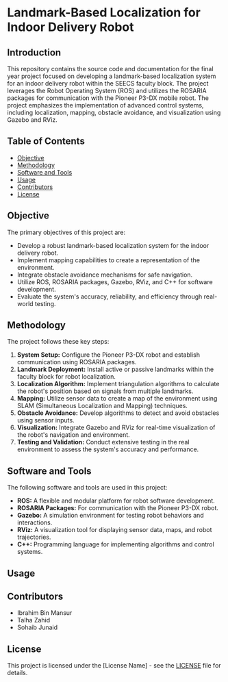 # Landmark-Based Localization for Indoor Delivery Robot

## Introduction

This repository contains the source code and documentation for the final year project focused on developing a landmark-based localization system for an indoor delivery robot within the SEECS faculty block. The project leverages the Robot Operating System (ROS) and utilizes the ROSARIA packages for communication with the Pioneer P3-DX mobile robot. The project emphasizes the implementation of advanced control systems, including localization, mapping, obstacle avoidance, and visualization using Gazebo and RViz.

## Table of Contents

- [Objective](#objective)
- [Methodology](#methodology)
- [Software and Tools](#software-and-tools)
- [Usage](#usage)
- [Contributors](#contributors)
- [License](#license)

## Objective

The primary objectives of this project are:

- Develop a robust landmark-based localization system for the indoor delivery robot.
- Implement mapping capabilities to create a representation of the environment.
- Integrate obstacle avoidance mechanisms for safe navigation.
- Utilize ROS, ROSARIA packages, Gazebo, RViz, and C++ for software development.
- Evaluate the system's accuracy, reliability, and efficiency through real-world testing.

## Methodology

The project follows these key steps:

1. **System Setup:** Configure the Pioneer P3-DX robot and establish communication using ROSARIA packages.
2. **Landmark Deployment:** Install active or passive landmarks within the faculty block for robot localization.
3. **Localization Algorithm:** Implement triangulation algorithms to calculate the robot's position based on signals from multiple landmarks.
4. **Mapping:** Utilize sensor data to create a map of the environment using SLAM (Simultaneous Localization and Mapping) techniques.
5. **Obstacle Avoidance:** Develop algorithms to detect and avoid obstacles using sensor inputs.
6. **Visualization:** Integrate Gazebo and RViz for real-time visualization of the robot's navigation and environment.
7. **Testing and Validation:** Conduct extensive testing in the real environment to assess the system's accuracy and performance.

## Software and Tools

The following software and tools are used in this project:

- **ROS:** A flexible and modular platform for robot software development.
- **ROSARIA Packages:** For communication with the Pioneer P3-DX robot.
- **Gazebo:** A simulation environment for testing robot behaviors and interactions.
- **RViz:** A visualization tool for displaying sensor data, maps, and robot trajectories.
- **C++:** Programming language for implementing algorithms and control systems.

## Usage



## Contributors
- Ibrahim Bin Mansur
- Talha Zahid
- Sohaib Junaid


## License

This project is licensed under the [License Name] - see the [LICENSE](LICENSE) file for details.
